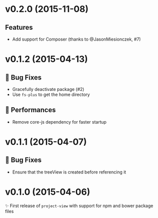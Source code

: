 # v0.2.0 (2015-11-08)

## Features
- Add support for Composer (thanks to @JasonMiesionczek, #7)


# v0.1.2 (2015-04-13)

## :bug: Bug Fixes
- Gracefully deactivate package (#2)
- Use `fs-plus` to get the home directory

## :racehorse: Performances
- Remove core-js dependency for faster startup


# v0.1.1 (2015-04-07)

## :bug: Bug Fixes
- Ensure that the treeView is created before referencing it


# v0.1.0 (2015-04-06)
:sparkles: First release of `project-view` with support for npm and bower package files
